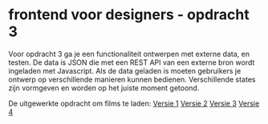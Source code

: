 # frontend voor designers - opdracht 3

Voor opdracht 3 ga je een functionaliteit ontwerpen met externe data, en testen. De data is JSON die met een REST API van een externe bron wordt ingeladen met Javascript. Als de data geladen is moeten gebruikers je ontwerp op verschillende manieren kunnen bedienen. Verschillende states zijn vormgeven en worden op het juiste moment getoond.

De uitgewerkte opdracht om films te laden:
[Versie 1](https://sloota.github.io/frontendvoordesigners/opdracht3/v1/)
[Versie 2](https://sloota.github.io/frontendvoordesigners/opdracht3/v2/)
[Versie 3](https://sloota.github.io/frontendvoordesigners/opdracht3/v3/)
[Versie 4](https://sloota.github.io/frontendvoordesigners/opdracht3/v4/)

